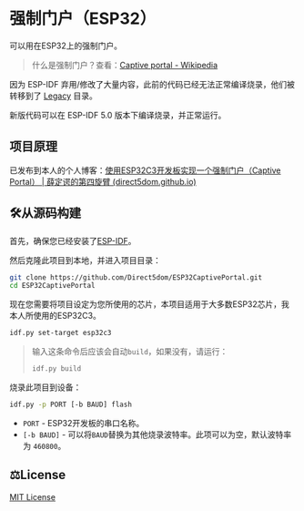 # 强制门户（ESP32）

可以用在ESP32上的强制门户。

> 什么是强制门户？查看：[Captive portal - Wikipedia](https://en.wikipedia.org/wiki/Captive_portal)

因为 ESP-IDF 弃用/修改了大量内容，此前的代码已经无法正常编译烧录，他们被转移到了 [Legacy](./Legacy) 目录。

新版代码可以在 ESP-IDF 5.0 版本下编译烧录，并正常运行。

## 项目原理

已发布到本人的个人博客：[使用ESP32C3开发板实现一个强制门户（Captive Portal） | 薛定谔的第四旋臂 (direct5dom.github.io)](https://direct5dom.github.io/2023/02/06/使用ESP32C3开发板实现一个强制门户（Captive-Portal）/)

## 🛠️从源码构建

首先，确保您已经安装了[ESP-IDF](https://docs.espressif.com/projects/esp-idf/zh_CN/stable/esp32/get-started/index.html)。

然后克隆此项目到本地，并进入项目目录：

```bash
git clone https://github.com/Direct5dom/ESP32CaptivePortal.git
cd ESP32CaptivePortal
```

现在您需要将项目设定为您所使用的芯片，本项目适用于大多数ESP32芯片，我本人所使用的ESP32C3。

```bash
idf.py set-target esp32c3
```

> 输入这条命令后应该会自动`build`，如果没有，请运行：
>
> ```bash
> idf.py build
> ```

烧录此项目到设备：

```bash
idf.py -p PORT [-b BAUD] flash
```

- `PORT` - ESP32开发板的串口名称。
- `[-b BAUD]` - 可以将`BAUD`替换为其他烧录波特率。此项可以为空，默认波特率为 `460800`。

## ⚖️License

[MIT License](https://github.com/Direct5dom/ESP32CaptivePortal/blob/master/LICENSE)
